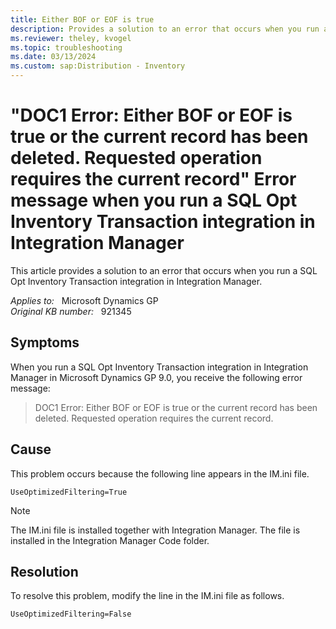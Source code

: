 ```yaml
---
title: Either BOF or EOF is true
description: Provides a solution to an error that occurs when you run a SQL Opt Inventory Transaction integration in Integration Manager.
ms.reviewer: theley, kvogel
ms.topic: troubleshooting
ms.date: 03/13/2024
ms.custom: sap:Distribution - Inventory
---
```

# "DOC1 Error: Either BOF or EOF is true or the current record has been deleted. Requested operation requires the current record" Error message when you run a SQL Opt Inventory Transaction integration in Integration Manager

This article provides a solution to an error that occurs when you run a SQL Opt Inventory Transaction integration in Integration Manager.

_Applies to:_ &nbsp; Microsoft Dynamics GP  
_Original KB number:_ &nbsp; 921345

## Symptoms

When you run a SQL Opt Inventory Transaction integration in Integration Manager in Microsoft Dynamics GP 9.0, you receive the following error message:
> DOC1 Error: Either BOF or EOF is true or the current record has been deleted. Requested operation requires the current record.

## Cause

This problem occurs because the following line appears in the IM.ini file.

`UseOptimizedFiltering=True`

> [!NOTE]
> The IM.ini file is installed together with Integration Manager. The file is installed in the Integration Manager Code folder.

## Resolution

To resolve this problem, modify the line in the IM.ini file as follows.

`UseOptimizedFiltering=False`
